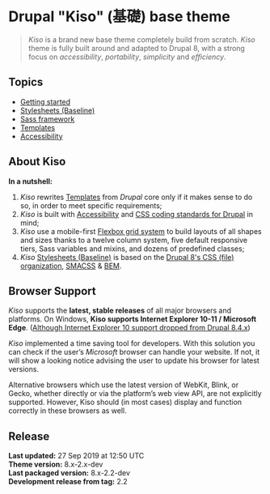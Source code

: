 

Drupal "Kiso" (基礎) base theme
==========

> *Kiso* is a brand new base theme completely build from scratch. *Kiso* theme is fully built around and adapted to Drupal 8, with a strong focus on *accessibility*, *portability*, *simplicity* and *efficiency*.

## Topics

* [Getting started](https://github.com/openfed/kiso/tree/master/STARTERKIT/README.md)
* [Stylesheets (Baseline)](https://github.com/openfed/kiso/tree/master/scss/README.md)
* [Sass framework](https://github.com/smillart/Framework-SASS-Source-Files)
* [Templates](https://github.com/openfed/kiso/tree/master/templates/)
* [Accessibility](https://github.com/openfed/kiso/blob/master/docs/accessibility.md)

## About Kiso

**In a nutshell:**

 1. *Kiso* rewrites [Templates](https://github.com/openfed/kiso/tree/master/templates/) from *Drupal* core only if it makes sense to do so, in order to meet specific requirements;
 2. *Kiso* is built with [Accessibility](https://github.com/openfed/kiso/blob/master/docs/accessibility.md) and [CSS coding standards for Drupal](https://www.drupal.org/docs/develop/standards/css/css-coding-standards) in mind;
 3. *Kiso* use a mobile-first [Flexbox grid system](https://github.com/openfed/kiso/tree/master/scss/layout/README.md) to build layouts of all shapes and sizes thanks to a twelve column system, five default responsive tiers, Sass variables and mixins, and dozens of predefined classes;
 4. *Kiso* [Stylesheets (Baseline)](https://github.com/openfed/kiso/tree/master/scss/README.md) is based on the [Drupal 8's CSS (file) organization](https://www.drupal.org/docs/develop/standards/css/css-file-organization-for-drupal-8), [SMACSS](https://smacss.com/ "Scalable and Modular Architecture for CSS") & [BEM](http://bem.info/ "Block, Element, Modifier").

## Browser Support

*Kiso* supports the **latest, stable releases** of all major browsers and platforms. On Windows, **Kiso supports Internet Explorer 10-11 / Microsoft Edge**. ([Although Internet Explorer 10 support dropped from Drupal 8.4.x](https://www.drupal.org/node/2897971))

*Kiso* implemented a time saving tool for developers. With this solution you can check if the user’s _Microsoft_ browser can handle your website. If not, it will show a looking notice advising the user to update his browser for latest versions.

Alternative browsers which use the latest version of WebKit, Blink, or Gecko, whether directly or via the platform’s web view API, are not explicitly supported. However, Kiso should (in most cases) display and function correctly in these browsers as well.

## Release

**Last updated:** 27 Sep 2019 at 12:50 UTC  
**Theme version:** 8.x-2.x-dev  
**Last packaged version:** 8.x-2.2-dev  
**Development release from tag:** 2.2  
